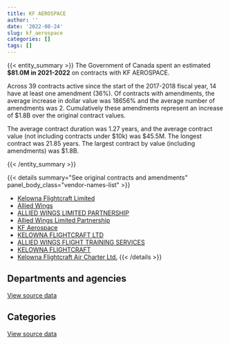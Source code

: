 ```yaml
---
title: KF AEROSPACE
author: ''
date: '2022-08-24'
slug: kf_aerospace
categories: []
tags: []
---
```


<script src="/rmarkdown-libs/htmlwidgets/htmlwidgets.js"></script>
<link href="/rmarkdown-libs/datatables-css/datatables-crosstalk.css" rel="stylesheet" />
<script src="/rmarkdown-libs/datatables-binding/datatables.js"></script>
<script src="/rmarkdown-libs/jquery/jquery-3.6.0.min.js"></script>
<link href="/rmarkdown-libs/dt-core-bootstrap/css/dataTables.bootstrap.min.css" rel="stylesheet" />
<link href="/rmarkdown-libs/dt-core-bootstrap/css/dataTables.bootstrap.extra.css" rel="stylesheet" />
<script src="/rmarkdown-libs/dt-core-bootstrap/js/jquery.dataTables.min.js"></script>
<script src="/rmarkdown-libs/dt-core-bootstrap/js/dataTables.bootstrap.min.js"></script>
<link href="/rmarkdown-libs/crosstalk/css/crosstalk.min.css" rel="stylesheet" />
<script src="/rmarkdown-libs/crosstalk/js/crosstalk.min.js"></script>
<script src="/rmarkdown-libs/htmlwidgets/htmlwidgets.js"></script>
<link href="/rmarkdown-libs/datatables-css/datatables-crosstalk.css" rel="stylesheet" />
<script src="/rmarkdown-libs/datatables-binding/datatables.js"></script>
<script src="/rmarkdown-libs/jquery/jquery-3.6.0.min.js"></script>
<link href="/rmarkdown-libs/dt-core-bootstrap/css/dataTables.bootstrap.min.css" rel="stylesheet" />
<link href="/rmarkdown-libs/dt-core-bootstrap/css/dataTables.bootstrap.extra.css" rel="stylesheet" />
<script src="/rmarkdown-libs/dt-core-bootstrap/js/jquery.dataTables.min.js"></script>
<script src="/rmarkdown-libs/dt-core-bootstrap/js/dataTables.bootstrap.min.js"></script>
<link href="/rmarkdown-libs/crosstalk/css/crosstalk.min.css" rel="stylesheet" />
<script src="/rmarkdown-libs/crosstalk/js/crosstalk.min.js"></script>

{{< entity_summary >}}
The Government of Canada spent an estimated **\$81.0M in 2021-2022** on contracts with KF AEROSPACE.

Across 39 contracts active since the start of the 2017-2018 fiscal year, 14 have at least one amendment (36%). Of contracts with amendments, the average increase in dollar value was 18656% and the average number of amendments was 2. Cumulatively these amendments represent an increase of \$1.8B over the original contract values.

The average contract duration was 1.27 years, and the average contract value (not including contracts under \$10k) was \$45.5M. The longest contract was 21.85 years. The largest contract by value (including amendments) was \$1.8B.

{{< /entity_summary >}}

{{< details summary="See original contracts and amendments" panel_body_class="vendor-names-list" >}}
- [Kelowna Flightcraft Limited](https://search.open.canada.ca/en/ct/?sort=contract_value_f%20desc&page=1&search_text=%22Kelowna%20Flightcraft%20Limited%22)
- [Allied Wings](https://search.open.canada.ca/en/ct/?sort=contract_value_f%20desc&page=1&search_text=%22Allied%20Wings%22)
- [ALLIED WINGS LIMITED PARTNERSHIP](https://search.open.canada.ca/en/ct/?sort=contract_value_f%20desc&page=1&search_text=%22ALLIED%20WINGS%20LIMITED%20PARTNERSHIP%22)
- [Allied Wings Limited Partnership](https://search.open.canada.ca/en/ct/?sort=contract_value_f%20desc&page=1&search_text=%22Allied%20Wings%20Limited%20Partnership%22)
- [KF Aerospace](https://search.open.canada.ca/en/ct/?sort=contract_value_f%20desc&page=1&search_text=%22KF%20Aerospace%22)
- [KELOWNA FLIGHTCRAFT LTD](https://search.open.canada.ca/en/ct/?sort=contract_value_f%20desc&page=1&search_text=%22KELOWNA%20FLIGHTCRAFT%20LTD%22)
- [ALLIED WINGS FLIGHT TRAINING SERVICES](https://search.open.canada.ca/en/ct/?sort=contract_value_f%20desc&page=1&search_text=%22ALLIED%20WINGS%20FLIGHT%20TRAINING%20SERVICES%22)
- [KELOWNA FLIGHTCRAFT](https://search.open.canada.ca/en/ct/?sort=contract_value_f%20desc&page=1&search_text=%22KELOWNA%20FLIGHTCRAFT%22)
- [Kelowna Flightcraft Air Charter Ltd.](https://search.open.canada.ca/en/ct/?sort=contract_value_f%20desc&page=1&search_text=%22Kelowna%20Flightcraft%20Air%20Charter%20Ltd.%22)
{{< /details >}}

## Departments and agencies

<div id="htmlwidget-1" style="width:100%;height:auto;" class="datatables html-widget"></div>
<script type="application/json" data-for="htmlwidget-1">{"x":{"style":"bootstrap","filter":"none","vertical":false,"data":[["<a href=\"/departments/dnd-mdn/\">National Defence<\/a>","<a href=\"/departments/nrc-cnrc/\">National Research Council Canada<\/a>","<a href=\"/departments/tsb-bst/\">Transportation Safety Board of Canada<\/a>"],[80976225.47,824188.21,null],[81290355.67,3019509.15,18553.5],[81044788.31,246381.02,null],[80973097.13,53322.69,null]],"container":"<table class=\"table table-striped table-hover row-border order-column display\">\n  <thead>\n    <tr>\n      <th>Department<\/th>\n      <th>2018-2019<\/th>\n      <th>2019-2020<\/th>\n      <th>2020-2021<\/th>\n      <th>2021-2022<\/th>\n    <\/tr>\n  <\/thead>\n<\/table>","options":{"order":[[4,"desc"]],"pageLength":10,"autoWidth":true,"columnDefs":[{"targets":1,"render":"function(data, type, row, meta) {\n    return type !== 'display' ? data : DTWidget.formatCurrency(data, \"$\", 2, 3, \",\", \".\", true, null);\n  }"},{"targets":2,"render":"function(data, type, row, meta) {\n    return type !== 'display' ? data : DTWidget.formatCurrency(data, \"$\", 2, 3, \",\", \".\", true, null);\n  }"},{"targets":3,"render":"function(data, type, row, meta) {\n    return type !== 'display' ? data : DTWidget.formatCurrency(data, \"$\", 2, 3, \",\", \".\", true, null);\n  }"},{"targets":4,"render":"function(data, type, row, meta) {\n    return type !== 'display' ? data : DTWidget.formatCurrency(data, \"$\", 2, 3, \",\", \".\", true, null);\n  }"},{"width":"16%","targets":[1,2,3,4]},{"className":"dt-right","targets":[1,2,3,4]}],"orderClasses":false}},"evals":["options.columnDefs.0.render","options.columnDefs.1.render","options.columnDefs.2.render","options.columnDefs.3.render"],"jsHooks":[]}</script>
<p class="text-right">
<a href="https://github.com/GoC-Spending/contracts-data/tree/main/data/out/vendors/kf_aerospace/summary_by_fiscal_year_by_department.csv" class="source-data-link btn btn-link">View source data</a>
</p>

## Categories

<div id="htmlwidget-2" style="width:100%;height:auto;" class="datatables html-widget"></div>
<script type="application/json" data-for="htmlwidget-2">{"x":{"style":"bootstrap","filter":"none","vertical":false,"data":[["<a href=\"/categories/1_facilities_and_construction/\">Facilities and construction<\/a>","<a href=\"/categories/11_defence/\">Defence<\/a>","<a href=\"/categories/2_professional_services/\">Professional services<\/a>","<a href=\"/categories/5_transportation_and_logistics/\">Transportation and logistics<\/a>","<a href=\"/categories/9_human_capital/\">Human capital<\/a>"],[80912890.29,60206.84,3128.34,824188.21,null],[81134569.45,60371.79,95414.43,3019509.15,18553.5],[80912890.29,60206.84,71691.17,246381.02,null],[80912890.29,60206.84,null,53322.69,null]],"container":"<table class=\"table table-striped table-hover row-border order-column display\">\n  <thead>\n    <tr>\n      <th>Category<\/th>\n      <th>2018-2019<\/th>\n      <th>2019-2020<\/th>\n      <th>2020-2021<\/th>\n      <th>2021-2022<\/th>\n    <\/tr>\n  <\/thead>\n<\/table>","options":{"order":[[4,"desc"]],"dom":"t","pageLength":30,"autoWidth":true,"columnDefs":[{"targets":1,"render":"function(data, type, row, meta) {\n    return type !== 'display' ? data : DTWidget.formatCurrency(data, \"$\", 2, 3, \",\", \".\", true, null);\n  }"},{"targets":2,"render":"function(data, type, row, meta) {\n    return type !== 'display' ? data : DTWidget.formatCurrency(data, \"$\", 2, 3, \",\", \".\", true, null);\n  }"},{"targets":3,"render":"function(data, type, row, meta) {\n    return type !== 'display' ? data : DTWidget.formatCurrency(data, \"$\", 2, 3, \",\", \".\", true, null);\n  }"},{"targets":4,"render":"function(data, type, row, meta) {\n    return type !== 'display' ? data : DTWidget.formatCurrency(data, \"$\", 2, 3, \",\", \".\", true, null);\n  }"},{"width":"16%","targets":[1,2,3,4]},{"className":"dt-right","targets":[1,2,3,4]}],"orderClasses":false,"lengthMenu":[10,25,30,50,100]}},"evals":["options.columnDefs.0.render","options.columnDefs.1.render","options.columnDefs.2.render","options.columnDefs.3.render"],"jsHooks":[]}</script>
<p class="text-right">
<a href="https://github.com/GoC-Spending/contracts-data/tree/main/data/out/vendors/kf_aerospace/summary_by_fiscal_year_by_category.csv" class="source-data-link btn btn-link">View source data</a>
</p>
